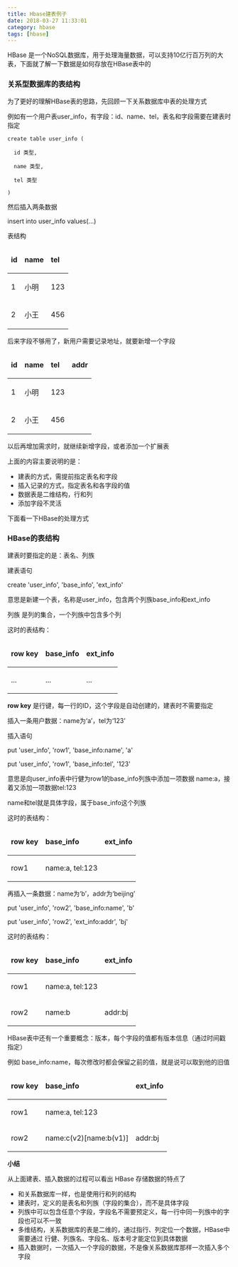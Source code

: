 ```yaml
---
title: Hbase建表例子
date: 2018-03-27 11:33:01
category: hbase
tags: [hbase]
---
```


HBase 是一个NoSQL数据库，用于处理海量数据，可以支持10亿行百万列的大表，下面就了解一下数据是如何存放在HBase表中的

### 关系型数据库的表结构
为了更好的理解HBase表的思路，先回顾一下关系数据库中表的处理方式

例如有一个用户表user_info，有字段：id、name、tel，表名和字段需要在建表时指定
```
create table user_info (

  id 类型,

  name 类型,

  tel 类型

)
```
然后插入两条数据

insert into user_info values(...)

表结构
<table class="c2" border="0" cellspacing="0" cellpadding="0"><thead><tr><td><p class="c1"><strong>id</strong></p></td><td><p class="c1"><strong>name</strong></p></td><td><p class="c1"><strong>tel</strong></p></td></tr></thead><tbody><tr><td><p class="c1">1</p></td><td><p class="c1">小明</p></td><td><p class="c1">123</p></td></tr><tr><td><p class="c1">2</p></td><td><p class="c1">小王</p></td><td><p class="c1">456</p></td></tr></tbody></table>

后来字段不够用了，新用户需要记录地址，就要新增一个字段
<table class="c2" border="0" cellspacing="0" cellpadding="0"><thead><tr><td><p class="c1"><strong>id</strong></p></td><td><p class="c1"><strong>name</strong></p></td><td><p class="c1"><strong>tel</strong></p></td><td><p class="c1"><strong>addr</strong></p></td></tr></thead><tbody><tr><td><p class="c1">1</p></td><td><p class="c1">小明</p></td><td><p class="c1">123</p></td><td>&nbsp;</td></tr><tr><td><p class="c1">2</p></td><td><p class="c1">小王</p></td><td><p class="c1">456</p></td><td>&nbsp;</td></tr></tbody></table>

以后再增加需求时，就继续新增字段，或者添加一个扩展表

上面的内容主要说明的是：

* 建表的方式，需提前指定表名和字段
* 插入记录的方式，指定表名和各字段的值
* 数据表是二维结构，行和列
* 添加字段不灵活

下面看一下HBase的处理方式
### HBase的表结构

建表时要指定的是：表名、列族

建表语句

create 'user_info', 'base_info', 'ext_info'

意思是新建一个表，名称是user_info，包含两个列族base_info和ext_info

列族 是列的集合，一个列族中包含多个列

这时的表结构：
<table class="c2" border="0" cellspacing="0" cellpadding="0"><thead><tr><td><p class="c1"><strong>row key</strong></p></td><td><p class="c1"><strong>base_info</strong></p></td><td><p class="c1"><strong>ext_info</strong></p></td></tr></thead><tbody><tr><td><p class="c1">...</p></td><td><p class="c1">...</p></td><td><p class="c1">...</p></td></tr></tbody></table>

**row key** 是行键，每一行的ID，这个字段是自动创建的，建表时不需要指定

插入一条用户数据：name为‘a’，tel为‘123’

插入语句

put 'user_info', 'row1', 'base_info:name', 'a'

put 'user_info', 'row1', 'base_info:tel', '123'

意思是向user_info表中行健为row1的base_info列族中添加一项数据 name:a，接着又添加一项数据tel:123

name和tel就是具体字段，属于base_info这个列族

这时的表结构：
<table class="c2" border="0" cellspacing="0" cellpadding="0"><thead><tr><td><p class="c1"><strong>row key</strong></p></td><td><p class="c1"><strong>base_info</strong></p></td><td><p class="c1"><strong>ext_info</strong></p></td></tr></thead><tbody><tr><td><p class="c1">row1</p></td><td><p class="c1">name:a, tel:123</p></td><td>&nbsp;</td></tr></tbody></table>

再插入一条数据：name为‘b’，addr为‘beijing’

put 'user_info', 'row2', 'base_info:name', 'b'

put 'user_info', 'row2', 'ext_info:addr', 'bj'

这时的表结构：
<table class="c2" border="0" cellspacing="0" cellpadding="0"><thead><tr><td><p class="c1"><strong>row key</strong></p></td><td><p class="c1"><strong>base_info</strong></p></td><td><p class="c1"><strong>ext_info</strong></p></td></tr></thead><tbody><tr><td><p class="c1">row1</p></td><td><p class="c1">name:a, tel:123</p></td><td>&nbsp;</td></tr><tr><td><p class="c1">row2</p></td><td><p class="c1">name:b</p></td><td><p class="c1">addr:bj</p></td></tr></tbody></table>

HBase表中还有一个重要概念：版本，每个字段的值都有版本信息（通过时间戳指定）

例如 base_info:name，每次修改时都会保留之前的值，就是说可以取到他的旧值

<table class="c2" border="0" cellspacing="0" cellpadding="0"><thead><tr><td><p class="c1"><strong>row key</strong></p></td><td><p class="c1"><strong>base_info</strong></p></td><td><p class="c1"><strong>ext_info</strong></p></td></tr></thead><tbody><tr><td><p class="c1">row1</p></td><td><p class="c1">name:a, tel:123</p></td><td>&nbsp;</td></tr><tr><td><p class="c1">row2</p></td><td><p class="c1">name:c(v2)[name:b(v1)]</p></td><td><p class="c1">addr:bj</p></td></tr></tbody></table>

**小结**

从上面建表、插入数据的过程可以看出 HBase 存储数据的特点了

* 和关系数据库一样，也是使用行和列的结构
* 建表时，定义的是表名和列族（字段的集合），而不是具体字段
* 列族中可以包含任意个字段，字段名不需要预定义，每一行中同一列族中的字段也可以不一致
* 多维结构，关系数据库的表是二维的，通过指行、列定位一个数据，HBase中需要通过 行健、列族名、字段名、版本号才能定位到具体数据
* 插入数据时，一次插入一个字段的数据，不是像关系数据库那样一次插入多个字段

